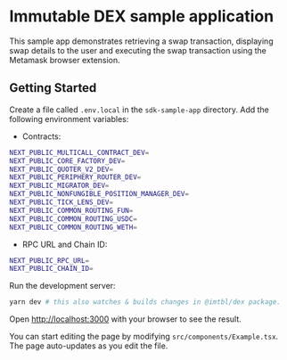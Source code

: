 # Immutable DEX sample application

This sample app demonstrates retrieving a swap transaction, displaying swap details to the user and executing the swap transaction using the Metamask browser extension.

## Getting Started

Create a file called `.env.local` in the `sdk-sample-app` directory. Add the following environment variables:

- Contracts:

```bash
NEXT_PUBLIC_MULTICALL_CONTRACT_DEV=
NEXT_PUBLIC_CORE_FACTORY_DEV=
NEXT_PUBLIC_QUOTER_V2_DEV=
NEXT_PUBLIC_PERIPHERY_ROUTER_DEV=
NEXT_PUBLIC_MIGRATOR_DEV=
NEXT_PUBLIC_NONFUNGIBLE_POSITION_MANAGER_DEV=
NEXT_PUBLIC_TICK_LENS_DEV=
NEXT_PUBLIC_COMMON_ROUTING_FUN=
NEXT_PUBLIC_COMMON_ROUTING_USDC=
NEXT_PUBLIC_COMMON_ROUTING_WETH=
```

- RPC URL and Chain ID:

```bash
NEXT_PUBLIC_RPC_URL=
NEXT_PUBLIC_CHAIN_ID=
```

Run the development server:

```bash
yarn dev # this also watches & builds changes in @imtbl/dex package.
```

Open [http://localhost:3000](http://localhost:3000) with your browser to see the result.

You can start editing the page by modifying `src/components/Example.tsx`. The page auto-updates as you edit the file.
